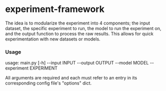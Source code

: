 # experiment-framework

The idea is to modularize the experiment into 4 components;
the input dataset, the specific experiment to run, the model to run the experiment on, and the output function to process
the raw results. This allows for quick experimentation with new datasets or models.

### Usage
usage: main.py [-h] --input INPUT --output OUTPUT --model MODEL --experiment
               EXPERIMENT
               
All arguments are required and each must refer to an entry in its corresponding config file's "options" dict.
